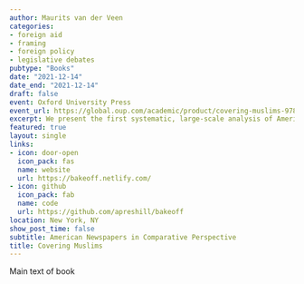 ```yaml
---
author: Maurits van der Veen
categories:
- foreign aid
- framing
- foreign policy
- legislative debates
pubtype: "Books"
date: "2021-12-14"
date_end: "2021-12-14"
draft: false
event: Oxford University Press
event_url: https://global.oup.com/academic/product/covering-muslims-9780197611722
excerpt: We present the first systematic, large-scale analysis of American newspaper coverage of Muslims. By comparing it over time with reporting on other groups and issues as well as coverage of the subject in other countries, we demonstrate conclusively how negative American newspapers have been in their treatment of Muslims across the two-decade period between 1996 and 2016, both in an absolute sense and compared to a range of other groups. The same pattern holds in other countries, such as Australia, Canada, and the UK. While 9/11 did not make coverage more negative in the long run, it did dramatically increase the prevalence of references to terrorism and extremism.
featured: true
layout: single
links:
- icon: door-open
  icon_pack: fas
  name: website
  url: https://bakeoff.netlify.com/
- icon: github
  icon_pack: fab
  name: code
  url: https://github.com/apreshill/bakeoff
location: New York, NY
show_post_time: false
subtitle: American Newspapers in Comparative Perspective
title: Covering Muslims
---
```


Main text of book 
